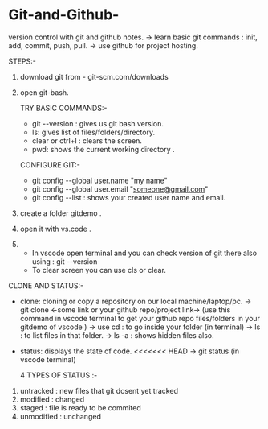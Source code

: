 # Git-and-Github-
version control with git and github notes.
->  learn basic git commands : init, add, commit, push, pull.
->  use github for project hosting.

STEPS:-

1. download git from - git-scm.com/downloads
2. open git-bash.

    TRY BASIC COMMANDS:-

     * git --version : gives us git bash version.
     * ls: gives list of files/folders/directory.
     * clear or ctrl+l : clears the screen.
     * pwd: shows the current working directory .


    CONFIGURE GIT:-

     * git config --global user.name "my name"
     * git config --global user.email "someone@gmail.com"
     * git config --list : shows your created user name and email.

3. create a folder gitdemo .
4. open it with vs.code  .  
5. - In vscode open terminal and you can check version of git there also using  : git --version
   - To clear screen you can use cls or clear.

CLONE AND STATUS:-

* clone: cloning or copy a repository on our local machine/laptop/pc.
      -> git clone <-some link or your github repo/project  link->  (use this command in vscode terminal to get your github
          repo files/folders in your gitdemo of vscode )
      -> use cd <folder name > : to go inside your folder (in terminal)
      -> ls : to list files in that folder.
      -> ls -a : shows hidden files also.
  
* status: displays the state of code.
<<<<<<< HEAD
      -> git status (in vscode terminal)

  4 TYPES OF STATUS :-

1. untracked : new files that git dosent  yet tracked 
2. modified : changed
3. staged : file is ready to be commited 
4. unmodified : unchanged



